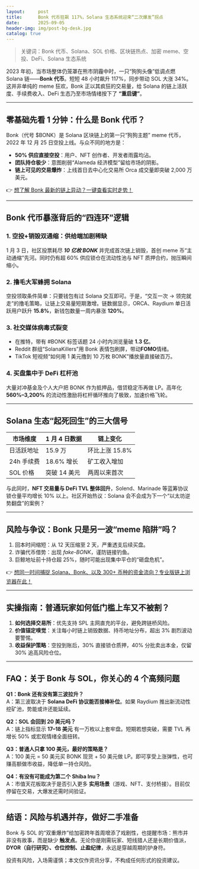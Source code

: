 ```yaml
---
layout:     post
title:      Bonk 代币狂飙 117%，Solana 生态系统迎来“二次爆发”拐点
date:       2025-09-05
header-img: img/post-bg-desk.jpg
catalog: true
---
```


> 关键词：Bonk 代币、Solana、SOL 价格、区块链热点、加密 meme、空投、DeFi、Solana 生态系统

2023 年初，当市场整体仍笼罩在熊市阴霾中时，一只“狗狗头像”低调点燃 Solana 链——**Bonk 代币**。短短 48 小时飙升 117%，同步带动 SOL 大涨 34%。这并非单纯的 meme 狂欢，Bonk 正以其疯狂的交易量，给 Solana 的链上活跃度、手续费收入、DeFi 生态乃至市场情绪按下了 **“重启键”**。

---

## 零基础先看 1 分钟：什么是 Bonk 代币？

Bonk（代号 $BONK）是 Solana 区块链上的第一只“狗狗主题” meme 代币，2022 年 12 月 25 日空投上线。与众不同的地方是：

- **50% 供应直接空投**：用户、NFT 创作者、开发者雨露均沾。
- **团队持仓极少**：意图削弱“Alameda 经济模型”留给市场的阴影。
- **链上可见的交易爆炸**：上线首日去中心化交易所 Orca 成交量即突破 2,000 万美元。

👉 [想了解 Bonk 最新的链上异动？一键查看实时走势！](https://okxdog.com/)

---

## Bonk 代币暴涨背后的“四连环”逻辑

### 1. 空投+销毁双通缩：供给端加剧稀缺
1 月 3 日，社区投票耗尽 ***10 亿枚 BONK*** 并完成首次链上销毁，首创 meme 币“主动通缩”先河。同时仍有超 60% 供应锁仓在流动性池与 NFT 质押合约，抛压瞬间缩小。

### 2. 撸毛大军蜂拥 Solana
空投领取条件简单：只要钱包有过 Solana 交互即可。于是，“交互一次 → 领完就走”的撸毛策略，让链上交易量短期激增。链数据显示，ORCA、Raydium 单日活跃用户跃升 **15.8%**，新钱包数量一周内暴涨 **120%**。

### 3. 社交媒体病毒式裂变
- 在推特，带有 #BONK 标签话题 24 小时内浏览量破 **1.3 亿**。
- Reddit 群组“SolanaKillers”用 Bonk 表情包刷屏，带动**FOMO**情绪。
- TikTok 短视频“如何用 1 美元撸到 10 万枚 BONK”播放量直接破百万。

### 4. 买盘集中于 DeFi 杠杆池
大量对冲基金及个人大户把 BONK 作为抵押品，借贷稳定币再做 LP。高年化 **560%–3,200%** 的流动性激励将杠杆循环推向了极致，加速价格飞轮。

---

## Solana 生态“起死回生”的三大信号

| 市场维度 | 1 月 4 日数据 | 链上变化 |
|---------|--------------|----------|
| 日活跃地址 | 15.9 万 | 环比上涨 15.8% |
| 24h 手续费 | 18.6% 增长 | 矿工收入增加 |
| SOL 价格 | 突破 14 美元 | 两周以来首次 |

与此同时，**NFT 交易量与 DeFi TVL 整体回升**，Solend、Marinade 等蓝筹协议锁仓量平均增长 10% 以上。社区开始热议：Solana 会不会成为下一个“以太坊逆势翻盘”的案例？

---

## 风险与争议：Bonk 只是另一波“meme 陷阱”吗？

1. 回本时间缩短：从 12 天压缩至 2 天，严重透支后续买盘。
2. 诈骗代币借势：出现 _fake-BONK_，谨防链接钓鱼。
3. 巨鲸地址前十持仓超 25%，随时可能出现集中平仓的“砸盘危机”。

👉 [想同一时间捕捉 Solana、Bonk、以及 300+ 币种的资金流向？专业版链上浏览器在此！](https://okxdog.com/)

---

## 实操指南：普通玩家如何低门槛上车又不被割？

1. **如何选择交易所**：优先支持 SPL 主网直充的平台，避免跨链桥风险。
2. **价值锚定嗅觉**：关注每小时链上销毁数据、持币地址分布，超出 3% 剧烈波动要警惕。
3. **收益保护策略**：空投到账后，30% 直接锁仓质押，40% 分批卖出本金，仅留 30% 追高风险仓位。

---

## FAQ：关于 Bonk 与 SOL，你关心的 4 个高频问题

**Q1：Bonk 还有没有第三波拉升？**  
A：第三波取决于 **Solana DeFi 协议能否接棒补位**。如果 Raydium 推出新流动性挖矿池，势能或许还能延续。

**Q2：SOL 会回到 20 美元吗？**  
A：链上指标显示 **17–18 美元** 有一万枚以上套牢盘。短期若想突破，需要 TVL 再增长 50% 或宏观情绪全面扭转。

**Q3：普通人只拿 100 美元，最好的策略是？**  
A：100 美元 = 50 美元买 BONK 现货 + 50 美元做 LP。即可享受上涨弹性，也可赚高额做市收益，降低单一持仓风险。

**Q4：有没有可能成为第二个 Shiba Inu？**  
A：市值天花板取决于是否引入更多 **实用场景**（游戏、NFT、支付桥接）。目前仅停留在交易，大爆发还需时间验证。

---

## 结语：风险与机遇并存，做好二手准备

Bonk 与 SOL 的“双重爆炸”给加密跨年首周增添了戏剧性，也提醒市场：熊市并非没有故事，而是缺少 **触发点**。无论你是刚需玩家、短线猎人还是长期价值派，**DYOR（自行研究）、仓位控制、止盈纪律**，永远是穿越周期的护身符。

投资有风险，入场需谨慎；本文仅作资讯分享，不构成任何形式的投资建议。